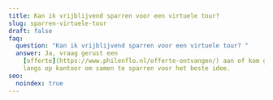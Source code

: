 ```yaml
---
title: Kan ik vrijblijvend sparren voor een virtuele tour?
slug: sparren-virtuele-tour
draft: false
faq:
  question: "Kan ik vrijblijvend sparren voor een virtuele tour? "
  answer: Ja, vraag gerust een
    [offerte](https://www.philenflo.nl/offerte-ontvangen/) aan of kom gerust
    langs op kantoor om samen te sparren voor het beste idee.
seo:
  noindex: true
---
```

